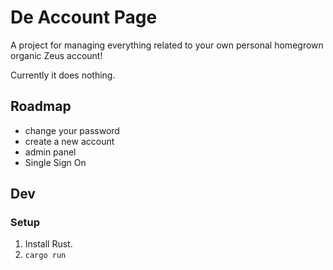 # De Account Page

A project for managing everything related to your own personal homegrown organic Zeus account!

Currently it does nothing.

## Roadmap

- change your password
- create a new account
- admin panel
- Single Sign On

## Dev

### Setup

1. Install Rust.
2. `cargo run`
